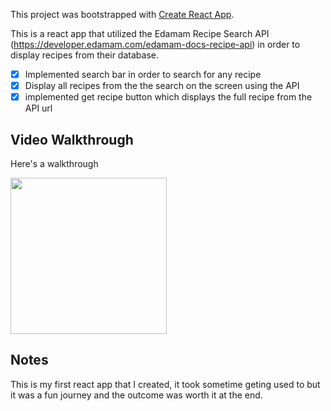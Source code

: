 This project was bootstrapped with [Create React App](https://github.com/facebook/create-react-app).

This is a react app that utilized the Edamam Recipe Search API (https://developer.edamam.com/edamam-docs-recipe-api) in order to display recipes from their database. 

* [x] Implemented search bar in order to search for any recipe
* [x] Display all recipes from the the search on the screen using the API
* [x] implemented get recipe button which displays the full recipe from the API url

## Video Walkthrough

Here's a walkthrough

<img src="http://g.recordit.co/IJbDen2bEj.gif" width=250><br>
## Notes

This is my first react app that I created, it took sometime geting used to but it was a fun journey and the outcome was worth it at the end.

